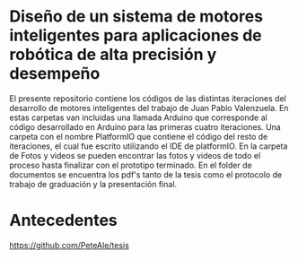 # Diseño de un sistema de motores inteligentes para aplicaciones de robótica de alta precisión y desempeño

El presente repositorio contiene los códigos de las distintas iteraciones del desarrollo de motores inteligentes del trabajo de Juan Pablo Valenzuela. En estas carpetas van incluidas una llamada Arduino que corresponde al código desarrollado en Arduino para las primeras cuatro iteraciones. Una carpeta con el nombre PlatformIO que contiene el código del resto de iteraciones, el cual fue escrito utilizando el IDE de platformIO. En la carpeta de Fotos y videos se pueden encontrar las fotos y videos de todo el proceso hasta finalizar con el prototipo terminado. En el folder de documentos se encuentra los pdf's tanto de la tesis como el protocolo de trabajo de graduación y la presentación final.

# Antecedentes
https://github.com/PeteAle/tesis
